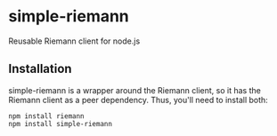 simple-riemann
==============

Reusable Riemann client for node.js

Installation
------------

simple-riemann is a wrapper around the Riemann client, so it has the Riemann client as a peer dependency. Thus, you'll need to install both:

    npm install riemann
    npm install simple-riemann
